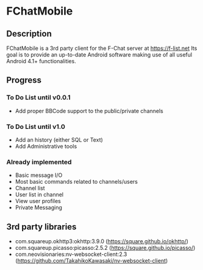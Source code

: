 # FChatMobile
## Description

FChatMobile is a 3rd party client for the F-Chat server at https://f-list.net
Its goal is to provide an up-to-date Android software making use of all useful Android 4.1+ functionalities.

## Progress
### To Do List until v0.0.1
* Add proper BBCode support to the public/private channels

### To Do List until v1.0
* Add an history (either SQL or Text)
* Add Administrative tools

### Already implemented
* Basic message I/O
* Most basic commands related to channels/users
* Channel list
* User list in channel
* View user profiles
* Private Messaging

## 3rd party libraries
* com.squareup.okhttp3:okhttp:3.9.0 (https://square.github.io/okhttp/)
* com.squareup.picasso:picasso:2.5.2 (https://square.github.io/picasso/)
* com.neovisionaries:nv-websocket-client:2.3 (https://github.com/TakahikoKawasaki/nv-websocket-client)
